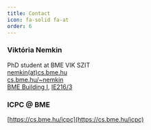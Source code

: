 ```yaml
---
title: Contact
icon: fa-solid fa-at
order: 6
---
```


### Viktória Nemkin

PhD student at BME VIK SZIT  
[nemkin(at)cs.bme.hu](mailto:nemkin@cs.bme.hu)  
[cs.bme.hu/~nemkin](https://cs.bme.hu/~nemkin)  
[BME Building I](https://maps.app.goo.gl/sUy8q2Z5JRQGQP7C7), [IE216/3](https://www.szit.bme.hu/rolunk/kapcsolat.html)  

### ICPC @ BME

[https://cs.bme.hu/icpc](https://cs.bme.hu/icpc)
